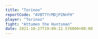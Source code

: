 ```yaml
---
title: "Torinoo"
reportCode: "AVBT7YrMDjP2NnFH"
player: "Torinoo"
fight: "Attumen the Huntsman"
date: 2021-10-27T19:09:12.576000+00:00
---
```

